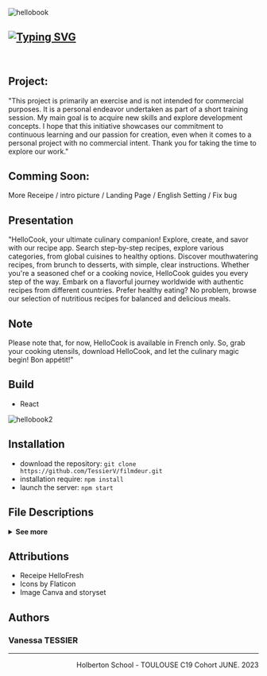 ![hellobook](https://github.com/TessierV/HelloCook/assets/113889290/2d19fe3b-9b38-47a0-b4b7-c6fc9993de51)

<h2><a href="https://filmdeur-landingpage.netlify.app/"><img src="https://readme-typing-svg.demolab.com?font=Fira+Code&weight=700&size=38&pause=1000&color=A8DC00&center=true&vCenter=true&width=1000&height=45&lines=HELLOBOOK+-+Your+cook+Application" alt="Typing SVG" /></a></h2><br>

## Project: 
"This project is primarily an exercise and is not intended for commercial purposes. It is a personal endeavor undertaken as part of a short training session. My main goal is to acquire new skills and explore development concepts. I hope that this initiative showcases our commitment to continuous learning and our passion for creation, even when it comes to a personal project with no commercial intent. Thank you for taking the time to explore our work."

## Comming Soon: 
More Receipe / intro picture / Landing Page / English Setting / Fix bug

## Presentation
"HelloCook, your ultimate culinary companion! Explore, create, and savor with our recipe app. Search step-by-step recipes, explore various categories, from global cuisines to healthy options.
Discover mouthwatering recipes, from brunch to desserts, with simple, clear instructions. Whether you're a seasoned chef or a cooking novice, HelloCook guides you every step of the way.
Embark on a flavorful journey worldwide with authentic recipes from different countries. Prefer healthy eating? No problem, browse our selection of nutritious recipes for balanced and delicious meals.

## Note
Please note that, for now, HelloCook is available in French only. So, grab your cooking utensils, download HelloCook, and let the culinary magic begin! Bon appétit!"

## Build
* React

![hellobook2](https://github.com/TessierV/HelloCook/assets/113889290/123a61f8-8339-47e5-87cb-04c53b71ed8e)

## Installation
* download the repository: `git clone https://github.com/TessierV/filmdeur.git`  
* installation require: `npm install`  
* launch the server: `npm start`  

## File Descriptions

<details>
    <summary>
        <b>See more</b>
    </summary>
 ▪ file: inprogress
</details>

## Attributions
* Receipe HelloFresh
* Icons by Flaticon  
* Image Canva and storyset  

## Authors
<h3>Vanessa TESSIER</h3>
<hr>
<p align="right">Holberton School - TOULOUSE C19 Cohort JUNE. 2023
</p>



